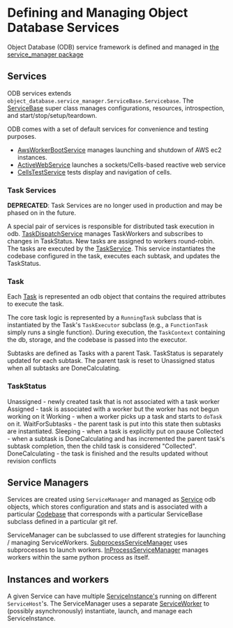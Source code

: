 # Defining and Managing Object Database Services

Object Database (ODB) service framework is defined and managed in 
[the service_manager package](../object_database/service_manager)

## Services

ODB services extends `object_database.service_manager.ServiceBase.Servicebase`.
The [ServiceBase](../object_database/service_manager/ServiceBase.py) super class
manages configurations, resources, introspection, and start/stop/setup/teardown.

ODB comes with a set of default services for convenience and testing purposes.
 - [AwsWorkerBootService](../object_database/service_manager/aws/AwsWorkerBootService.py)
manages launching and shutdown of AWS ec2 instances.
 - [ActiveWebService](../object_database/web/ActiveWebService.py) launches a sockets/Cells-based reactive web service
 - [CellsTestService](../object_database/web/CellsTestService.py) tests display and navigation of cells.

### Task Services

**DEPRECATED**: Task Services are no longer used in production and may be phased on in the future. 

A special pair of services is responsible for distributed task execution in odb.
[TaskDispatchService](../object_database/service_manager/Task.py) manages TaskWorkers and subscribes to changes in TaskStatus.
New tasks are assigned to workers round-robin. The tasks are executed by the 
[TaskService](../object_database/service_manager/Task.py). This service instantiates the 
codebase configured in the task, executes each subtask, and updates the TaskStatus.

### Task

Each [Task](../object_database/service_manager/Task.py) is represented an odb object that
contains the required attributes to execute the task.

The core task logic is represented by a `RunningTask` subclass that is instantiated by the
Task's `TaskExecutor` subclass (e.g., a `FunctionTask` simply runs a single function). During
execution, the `TaskContext` containing the db, storage, and the codebase is passed into the executor.

Subtasks are defined as Tasks with a parent Task. TaskStatus is separately updated for each subtask.
The parent task is reset to Unassigned status when all subtasks are DoneCalculating.

### TaskStatus

Unassigned - newly created task that is not associated with a task worker
Assigned - task is associated with a worker but the worker has not begun working on it
Working - when a worker picks up a task and starts to `doTask` on it.
WaitForSubtasks - the parent task is put into this state then subtasks are instantiated.
Sleeping - when a task is explicitly put on pause
Collected - when a subtask is DoneCalculating and has incremented the parent task's subtask completion, then the child task is considered "Collected".
DoneCalculating - the task is finished and the results updated without revision conflicts

## Service Managers

Services are created using `ServiceManager` and managed as
[Service](../object_database/service_manager/ServiceInstance.py) odb objects,
which stores configuration and stats and is associated with a particular
[Codebase](../object_database/service_manager/Codebase.py) that corresponds with a particular ServiceBase subclass defined in a
particular git ref.

ServiceManager can be subclassed to use different strategies for launching / managing
ServiceWorkers. [SubprocessServiceManager](../object_database/service_manager/SubprocessServiceManager.py)
uses subprocesses to launch workers. [InProcessServiceManager](../object_database/service_manager/InProcessServiceManager.py)
manages workers within the same python process as itself.

## Instances and workers

A given Service can have multiple
[ServiceInstance's](../object_database/service_manager/ServiceInstance.py) running on
different `ServiceHost`'s. The ServiceManager uses a separate
[ServiceWorker](../object_database/service_manager/ServiceWorker.py) to
(possibly asynchronously) instantiate, launch, and manage each ServiceInstance.

